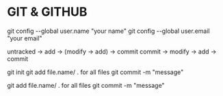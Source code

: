 # GIT & GITHUB

<!-- git bash after ins git (one time) -->
git config --global user.name "your name"
git config --global user.email "your email"

<!-- stages -->
untracked -> add -> (modify -> add) ->  commit
commit -> modify -> add -> commit

<!-- git init -->
git init
git add file.name/  . for all files
git commit -m "message"

<!-- if changes -->
git add file.name/  . for all files
git commit -m "message"

<!-- local to remote (all files should be commited) -->
